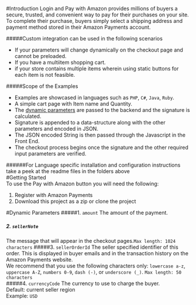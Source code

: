 #IntroductionLogin and Pay with Amazon provides millions of buyers a secure, trusted, and convenient way to pay fortheir purchases on your site. To complete their purchase, buyers simply select a shipping address andpayment method stored in their Amazon Payments account.  #####Custom integration can be used in the following scenarios                                           * If your parameters will change dynamically on the checkout page and cannot be preloaded.* If you have a multiitem shopping cart.* if your store contains multiple items wherein using static buttons for each item is not feasible. #####Scope of the Examples                                                                           * Examples are showcased in languages such as `PHP`, `C#`, `Java`, `Ruby`.* A simple cart page with Item name and Quantity.* The [dynamic parameters](https://github.com/amzn/pay-with-amazon-express-demo#dynamic-parameters) are passed to the backend and the signature is calculated.* Signature is appended to a data-structure along with the other parameters and encoded in JSON.* The JSON encoded String is then passed through the Javascript in the Front End.* The checkout process begins once the signature and the other required input parameters are verified.    ######For Language specific installation and configuration instructions take a peek at the readme files in the folders above                                                                   #Getting Started                                                                                To use the Pay with Amazon button you will need the following:                              1.	Register with Amazon Payments                                                           2.	Download this project as a zip or clone the project#Dynamic Parameters#####1. `amount`The amount of the payment.##### 2. `sellerNote`The message that will appear in the checkout pages.`Max length: 1024 characters`#####3. `sellerOrderId`The seller specified identifier of this order. This is displayed in buyer emails and in the transaction history on the Amazon Payments website.                                                             We recommend that you use the following characters only: `lowercase a-z`, `uppercase A-Z`, `numbers 0-9`, `dash (-)`, or `underscore (_)`.`Max length: 50 characters`                                                           #####4. `currencyCode`The currency to use to charge the buyer.                                                        Default: current seller region                                                                  Example: `USD`